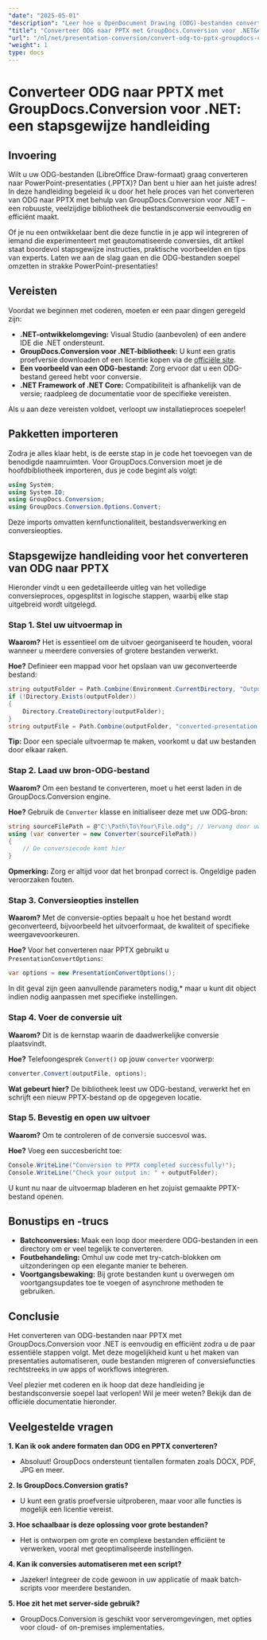 ```yaml
---
"date": "2025-05-01"
"description": "Leer hoe u OpenDocument Drawing (ODG)-bestanden converteert naar PowerPoint (PPTX)-presentaties met GroupDocs.Conversion voor .NET. Volg deze stapsgewijze handleiding om documentworkflows efficiënt te automatiseren."
"title": "Converteer ODG naar PPTX met GroupDocs.Conversion voor .NET&#58; een stapsgewijze handleiding"
"url": "/nl/net/presentation-conversion/convert-odg-to-pptx-groupdocs-conversion-net/"
"weight": 1
type: docs
---
```

# Converteer ODG naar PPTX met GroupDocs.Conversion voor .NET: een stapsgewijze handleiding

## Invoering

Wilt u uw ODG-bestanden (LibreOffice Draw-formaat) graag converteren naar PowerPoint-presentaties (.PPTX)? Dan bent u hier aan het juiste adres! In deze handleiding begeleid ik u door het hele proces van het converteren van ODG naar PPTX met behulp van GroupDocs.Conversion voor .NET – een robuuste, veelzijdige bibliotheek die bestandsconversie eenvoudig en efficiënt maakt.

Of je nu een ontwikkelaar bent die deze functie in je app wil integreren of iemand die experimenteert met geautomatiseerde conversies, dit artikel staat boordevol stapsgewijze instructies, praktische voorbeelden en tips van experts. Laten we aan de slag gaan en die ODG-bestanden soepel omzetten in strakke PowerPoint-presentaties!


## Vereisten

Voordat we beginnen met coderen, moeten er een paar dingen geregeld zijn:

- **.NET-ontwikkelomgeving:** Visual Studio (aanbevolen) of een andere IDE die .NET ondersteunt.
- **GroupDocs.Conversion voor .NET-bibliotheek:** U kunt een gratis proefversie downloaden of een licentie kopen via de [officiële site](https://releases.groupdocs.com/conversion/net/).
- **Een voorbeeld van een ODG-bestand:** Zorg ervoor dat u een ODG-bestand gereed hebt voor conversie.
- **.NET Framework of .NET Core:** Compatibiliteit is afhankelijk van de versie; raadpleeg de documentatie voor de specifieke vereisten.

Als u aan deze vereisten voldoet, verloopt uw installatieproces soepeler!


## Pakketten importeren

Zodra je alles klaar hebt, is de eerste stap in je code het toevoegen van de benodigde naamruimten. Voor GroupDocs.Conversion moet je de hoofdbibliotheek importeren, dus je code begint als volgt:

```csharp
using System;
using System.IO;
using GroupDocs.Conversion;
using GroupDocs.Conversion.Options.Convert;
```
Deze imports omvatten kernfunctionaliteit, bestandsverwerking en conversieopties.


## Stapsgewijze handleiding voor het converteren van ODG naar PPTX

Hieronder vindt u een gedetailleerde uitleg van het volledige conversieproces, opgesplitst in logische stappen, waarbij elke stap uitgebreid wordt uitgelegd.


### Stap 1. Stel uw uitvoermap in

**Waarom?** Het is essentieel om de uitvoer georganiseerd te houden, vooral wanneer u meerdere conversies of grotere bestanden verwerkt.

**Hoe?** Definieer een mappad voor het opslaan van uw geconverteerde bestand:

```csharp
string outputFolder = Path.Combine(Environment.CurrentDirectory, "Output");
if (!Directory.Exists(outputFolder))
{
    Directory.CreateDirectory(outputFolder);
}
string outputFile = Path.Combine(outputFolder, "converted-presentation.pptx");
```
**Tip:** Door een speciale uitvoermap te maken, voorkomt u dat uw bestanden door elkaar raken.


### Stap 2. Laad uw bron-ODG-bestand

**Waarom?** Om een bestand te converteren, moet u het eerst laden in de GroupDocs.Conversion engine.

**Hoe?** Gebruik de `Converter` klasse en initialiseer deze met uw ODG-bron:

```csharp
string sourceFilePath = @"C:\Path\To\Your\File.odg"; // Vervang door uw bestandspad
using (var converter = new Converter(sourceFilePath))
{
    // De conversiecode komt hier
}
```
**Opmerking:** Zorg er altijd voor dat het bronpad correct is. Ongeldige paden veroorzaken fouten.


### Stap 3. Conversieopties instellen

**Waarom?** Met de conversie-opties bepaalt u hoe het bestand wordt geconverteerd, bijvoorbeeld het uitvoerformaat, de kwaliteit of specifieke weergavevoorkeuren.

**Hoe?** Voor het converteren naar PPTX gebruikt u `PresentationConvertOptions`:

```csharp
var options = new PresentationConvertOptions();
```

In dit geval zijn geen aanvullende parameters nodig,* maar u kunt dit object indien nodig aanpassen met specifieke instellingen.


### Stap 4. Voer de conversie uit

**Waarom?** Dit is de kernstap waarin de daadwerkelijke conversie plaatsvindt.

**Hoe?** Telefoongesprek `Convert()` op jouw `converter` voorwerp:

```csharp
converter.Convert(outputFile, options);
```

**Wat gebeurt hier?** De bibliotheek leest uw ODG-bestand, verwerkt het en schrijft een nieuw PPTX-bestand op de opgegeven locatie.


### Stap 5. Bevestig en open uw uitvoer

**Waarom?** Om te controleren of de conversie succesvol was.

**Hoe?** Voeg een succesbericht toe:

```csharp
Console.WriteLine("Conversion to PPTX completed successfully!");
Console.WriteLine("Check your output in: " + outputFolder);
```

U kunt nu naar de uitvoermap bladeren en het zojuist gemaakte PPTX-bestand openen.


## Bonustips en -trucs

- **Batchconversies:** Maak een loop door meerdere ODG-bestanden in een directory om er veel tegelijk te converteren.
- **Foutbehandeling:** Omhul uw code met try-catch-blokken om uitzonderingen op een elegante manier te beheren.
- **Voortgangsbewaking:** Bij grote bestanden kunt u overwegen om voortgangsupdates toe te voegen of asynchrone methoden te gebruiken.


## Conclusie

Het converteren van ODG-bestanden naar PPTX met GroupDocs.Conversion voor .NET is eenvoudig en efficiënt zodra u de paar essentiële stappen volgt. Met deze mogelijkheid kunt u het maken van presentaties automatiseren, oude bestanden migreren of conversiefuncties rechtstreeks in uw apps of workflows integreren.

Veel plezier met coderen en ik hoop dat deze handleiding je bestandsconversie soepel laat verlopen! Wil je meer weten? Bekijk dan de officiële documentatie hieronder.


## Veelgestelde vragen

**1. Kan ik ook andere formaten dan ODG en PPTX converteren?**  
- Absoluut! GroupDocs ondersteunt tientallen formaten zoals DOCX, PDF, JPG en meer.

**2. Is GroupDocs.Conversion gratis?**  
- U kunt een gratis proefversie uitproberen, maar voor alle functies is mogelijk een licentie vereist.

**3. Hoe schaalbaar is deze oplossing voor grote bestanden?**  
- Het is ontworpen om grote en complexe bestanden efficiënt te verwerken, vooral met geoptimaliseerde instellingen.

**4. Kan ik conversies automatiseren met een script?**  
- Jazeker! Integreer de code gewoon in uw applicatie of maak batch-scripts voor meerdere bestanden.

**5. Hoe zit het met server-side gebruik?**  
- GroupDocs.Conversion is geschikt voor serveromgevingen, met opties voor cloud- of on-premises implementaties.